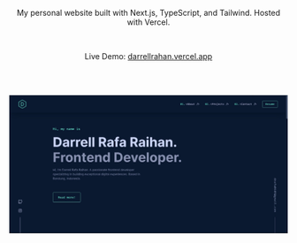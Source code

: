 <p align="center">
  My personal website built with Next.js, TypeScript, and Tailwind. Hosted with Vercel.
</p>
<br />
<p align="center">
  Live Demo: <a href="https://darrellrahan.vercel.app/">darrellrahan.vercel.app</a>
</p>

<br />
<br/>

![demo](https://raw.githubusercontent.com/darrellrahan/personal-website/master/public/assets/preview.jpeg)
